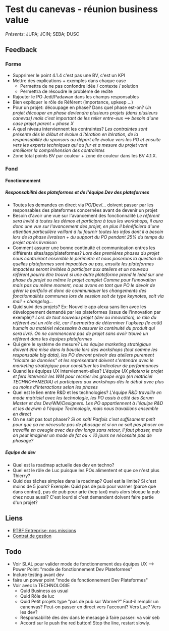 # Test du canevas - réunion business value

*Présents*: JUPA; JCIN; SEBA; DUSC

## Feedback

### Forme

* Supprimer le point 4.1.4 c'est pas une BV, c'est un KPI
* Mettre des explications + exemples dans chaque case
	* Permettra de ne pas confondre idée / contexte / solution
	* Permettra de résoudre le problème de redite
* Rajouter le PO Jedi/Padawan dans les champs responsables
* Bien expliquer le rôle de Référent (importance, upkeep ...)
* Pour un projet: découpage en phase? Dans quel phase est-on?
*Un projet découper en phase deviendra plusieurs projets (dans plusieurs canevas) mais c'est important de les relier entre-eux ==> besoin d'une case projet parent + phase X*
* A quel niveau interviennent les contraintes?
*Les contraintes sont présente dés le début et évolue d'itération en itération, de la responsabilité du sponsors au départ elle évolue vers les PO et ensuite vers les experts techniques qui au fur et a mesure du projet vont améliorer la compréhension des contraintes*
* Zone total points BV par couleur + zone de couleur dans les BV 4.1.X.

### Fond

#### Fonctionnement

##### Responsabilité des plateformes et de l'équipe Dev des plateformes

* Toutes les demandes en direct via PO/Dev/... doivent passer par les responsables des plateformes concernées avant de devenir un projet
* Besoin d'avoir une vue sur l'avancement des fonctionnalité
*Le référent sera invité à toutes les démos et participra à tous les workshops, il aura donc une vue sur l'avancement des projet, en plus il bénéficiera d'une attention particulière veillant à lui fournir toutes les infos dont il a besoin lors de la phase livraison + du support du PO pendant 25% du temps du projet après livraison*
* Comment assurer une bonne continuité et communication entres les différents sites/app/plateformes?
*Lors des premières phases du projet nous contruiront ensemble le périmètre et nous poserons la question de quelles plateformes sont impactées ou pas, ensuite les plateformes impactées seront invitées à participer aux ateliers et un nouveau référent pourra être trouvé si une autre plateforme prend le lead sur une phase du projet ou même le projet complet*
*Comme pour l'innovation mais pas au même moment, nous avons en tant que PO le devoir de gérer le portfolio et donc de communiquer les changements des fonctionnalités communes lors de session soit de type keynotes, soit via mail + changelog...*
* Quid suivi des projets? Ex: Nouvelle app alexa sans lien avec les développement demandé par les plateformes (issus de l'innovation par exemple)?
*Lors de tout nouveau projet (dev ou innovation), le rôle du référent est un rôle clé, car il permettra de déterminer l'upkeep (le coût) humain ou matériel nécessaire à assurer la continuité du produit qui sera livré. On ne commencera pas de projet sans avoir trouvé un référent dans les équipes plateformes*
* Qui gère le système de mesure?
*Les équipe marketing stratégique doivent être mise dans la boucle lors des workshops (tout comme les responsable big data), les PO devront prévoir des ateliers purement "récolte de données" et les représentant doivent s'entendre avec le marketing stratégique pour constituer les Indicateur de performances*
* Quand les équipes UX interviennent-elles?
*L'équipe UX pilotera le projet et fera intervenir les WM pour recréer les groupe ergo (en matriciel TECHNO<->MEDIA) et participera aux workshops dès le début avec plus ou moins d'interactions selon les phases*
* Quel est le lien entre R&D et les technologies?
*L'équipe R&D travaille en mode matriciel avec les technologie, les PO assis à côté des Scrum Master et des Dev/WM/Designers. Les PO appartiennent à l'équipe R&D et les dev/wm à l'équipe Technologie, mais nous travaillons ensemble en direct*
* On ne sait pas tout phaser?
*Si on sait! Parfois c'est suffisament petit pour que ça ne nécessite pas de phasage et si on ne sait pas phaser on travaille en aveugle avec des dev longs sans retour, il faut phaser, mais on peut imaginer un mode de fct ou < 10 jours ne nécessite pas de phasage?*


##### Equipe de dev

* Quel est la roadmap actuelle des dev en techno?
* Quel est le rôle de Luc puisque les POs alimentent et que ce n'est plus Thierry?
* Quid des tâches simples dans la roadmap? Quel est la limite? Si c'est moins de 5 jours? Exemple: Quid pas de pub pour warner (parce que dans contrat), pas de pub pour arte (hep taxi) mais alors bloque la pub chez nous aussi? C'est lourd si c'est demandent doivent faire partie d'un projet?

## Liens

* [RTBF Entreprise: nos missions](https://www.rtbf.be/entreprise/a-propos/nos-missions/detail?id=9302311)
* [Contrat de gestion](http://ds2.ds.static.rtbf.be/article/pdf/cg-2013-2017-parution-au-moniteur-du-01-03-2013-1372145078.pdf)

## Todo

* Voir SLAL pour valider mode de fonctionnement des équipes UX --> Power Point: "mode de fonctionnement Dev Plateformes"
* Inclure testing avant dev
* faire un power point "mode de fonctionnement Dev Plateformes"
* Voir avec la TECHNOLOGIE
	* Quid Business as usual
	* Quid Rôle de luc
	* Quid Petit projets type "pas de pub sur Warner?" Faut-il remplir un canenvas? Peut-on passer en direct vers l'account? Vers Luc? Vers les dev?
	* Responsabilité des dev dans le mesasge à faire passer: va voir seb
	* Accord sur le push the red button! Stop the line, restart slowly.
